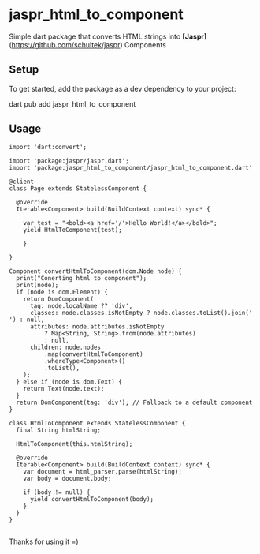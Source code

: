 # jaspr_html_to_component

Simple dart package that converts HTML strings into **[Jaspr]**(https://github.com/schultek/jaspr) Components

## Setup
To get started, add the package as a dev dependency to your project:

dart pub add jaspr_html_to_component

## Usage

```
import 'dart:convert';

import 'package:jaspr/jaspr.dart';
import 'package:jaspr_html_to_component/jaspr_html_to_component.dart'

@client
class Page extends StatelessComponent {
  
  @override
  Iterable<Component> build(BuildContext context) sync* {
    
    var test = "<bold><a href='/'>Hello World!</a></bold>";
    yield HtmlToComponent(test);

    }
        
}

Component convertHtmlToComponent(dom.Node node) {
  print("Conerting html to component");
  print(node);
  if (node is dom.Element) {
    return DomComponent(
      tag: node.localName ?? 'div',
      classes: node.classes.isNotEmpty ? node.classes.toList().join(' ') : null,
      attributes: node.attributes.isNotEmpty
          ? Map<String, String>.from(node.attributes)
          : null,
      children: node.nodes
          .map(convertHtmlToComponent)
          .whereType<Component>()
          .toList(),
    );
  } else if (node is dom.Text) {
    return Text(node.text);
  }
  return DomComponent(tag: 'div'); // Fallback to a default component
}

class HtmlToComponent extends StatelessComponent {
  final String htmlString;

  HtmlToComponent(this.htmlString);

  @override
  Iterable<Component> build(BuildContext context) sync* {
    var document = html_parser.parse(htmlString);
    var body = document.body;

    if (body != null) {
      yield convertHtmlToComponent(body);
    }
  }
}


```

Thanks for using it =)